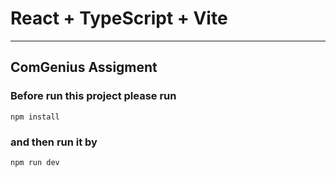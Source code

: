 # React + TypeScript + Vite
<hr>

## ComGenius Assigment

### Before run this project please run

`npm install`

### and then run it by

`npm run dev`

